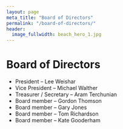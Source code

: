 ```yaml
---
layout: page
meta_title: "Board of Directors"
permalink: "/board-of-directors/"
header:
  image_fullwidth: beach_hero_1.jpg
---
```


<h1>Board of Directors</h1>

<ul>
	<li>President – Lee Weishar</li>
	<li>Vice President – Michael Walther</li>
	<li>Treasurer / Secretary – Aram Terchunian</li>
	<li>Board member – Gordon Thomson</li>
	<li>Board member – Gary Jones</li>
	<li>Board member – Tom Richardson</li>
	<li>Board member – Kate Gooderham</li>
</ul>
